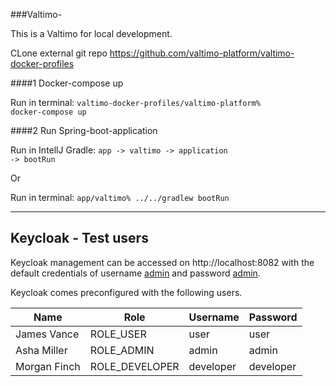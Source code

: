 ###Valtimo-

This is a Valtimo for local development.

CLone external git repo https://github.com/valtimo-platform/valtimo-docker-profiles

####1 Docker-compose up

Run in terminal:
<code>valtimo-docker-profiles/valtimo-platform% docker-compose up</code>

####2 Run Spring-boot-application

Run in IntellJ Gradle: <code>app -> valtimo -> application -> bootRun</code>

Or

Run in terminal: <code>app/valtimo% ../../gradlew bootRun</code>

---

## Keycloak - Test users

Keycloak management can be accessed on http://localhost:8082 with the default credentials of username <ins>admin</ins> and password <ins>admin</ins>.

Keycloak comes preconfigured with the following users. 

| Name | Role | Username | Password |
|---|---|---|---|
| James Vance | ROLE_USER | user | user |
| Asha Miller | ROLE_ADMIN | admin | admin |
| Morgan Finch | ROLE_DEVELOPER | developer | developer |